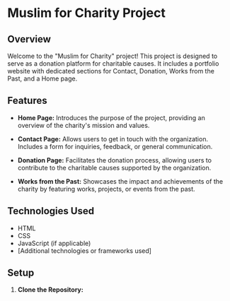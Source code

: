 # Muslim for Charity Project

## Overview

Welcome to the "Muslim for Charity" project! This project is designed to serve as a donation platform for charitable causes. It includes a portfolio website with dedicated sections for Contact, Donation, Works from the Past, and a Home page.

## Features

- **Home Page:** Introduces the purpose of the project, providing an overview of the charity's mission and values.

- **Contact Page:** Allows users to get in touch with the organization. Includes a form for inquiries, feedback, or general communication.

- **Donation Page:** Facilitates the donation process, allowing users to contribute to the charitable causes supported by the organization.

- **Works from the Past:** Showcases the impact and achievements of the charity by featuring works, projects, or events from the past.

## Technologies Used

- HTML
- CSS
- JavaScript (if applicable)
- [Additional technologies or frameworks used]

## Setup

1. **Clone the Repository:**
   ```bash
